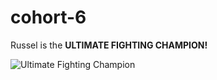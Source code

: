 # cohort-6

Russel is the **ULTIMATE FIGHTING CHAMPION!**

![Ultimate Fighting Champion](https://media.giphy.com/media/kxmJ27fGQh0wbMIhQT/giphy.gif)
